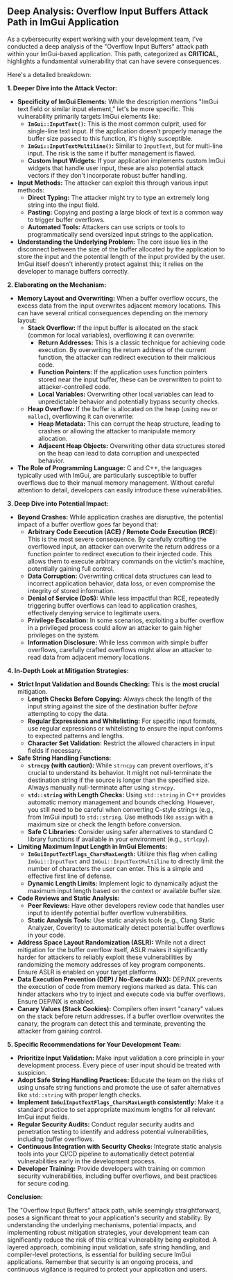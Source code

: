 ## Deep Analysis: Overflow Input Buffers Attack Path in ImGui Application

As a cybersecurity expert working with your development team, I've conducted a deep analysis of the "Overflow Input Buffers" attack path within your ImGui-based application. This path, categorized as **CRITICAL**, highlights a fundamental vulnerability that can have severe consequences.

Here's a detailed breakdown:

**1. Deeper Dive into the Attack Vector:**

* **Specificity of ImGui Elements:** While the description mentions "ImGui text field or similar input element," let's be more specific. This vulnerability primarily targets ImGui elements like:
    * **`ImGui::InputText()`:** This is the most common culprit, used for single-line text input. If the application doesn't properly manage the buffer size passed to this function, it's highly susceptible.
    * **`ImGui::InputTextMultiline()`:**  Similar to `InputText`, but for multi-line input. The risk is the same if buffer management is flawed.
    * **Custom Input Widgets:** If your application implements custom ImGui widgets that handle user input, these are also potential attack vectors if they don't incorporate robust buffer handling.
* **Input Methods:**  The attacker can exploit this through various input methods:
    * **Direct Typing:**  The attacker might try to type an extremely long string into the input field.
    * **Pasting:**  Copying and pasting a large block of text is a common way to trigger buffer overflows.
    * **Automated Tools:** Attackers can use scripts or tools to programmatically send oversized input strings to the application.
* **Understanding the Underlying Problem:** The core issue lies in the disconnect between the size of the buffer allocated by the application to store the input and the potential length of the input provided by the user. ImGui itself doesn't inherently protect against this; it relies on the developer to manage buffers correctly.

**2. Elaborating on the Mechanism:**

* **Memory Layout and Overwriting:**  When a buffer overflow occurs, the excess data from the input overwrites adjacent memory locations. This can have several critical consequences depending on the memory layout:
    * **Stack Overflow:** If the input buffer is allocated on the stack (common for local variables), overflowing it can overwrite:
        * **Return Addresses:** This is a classic technique for achieving code execution. By overwriting the return address of the current function, the attacker can redirect execution to their malicious code.
        * **Function Pointers:** If the application uses function pointers stored near the input buffer, these can be overwritten to point to attacker-controlled code.
        * **Local Variables:** Overwriting other local variables can lead to unpredictable behavior and potentially bypass security checks.
    * **Heap Overflow:** If the buffer is allocated on the heap (using `new` or `malloc`), overflowing it can overwrite:
        * **Heap Metadata:** This can corrupt the heap structure, leading to crashes or allowing the attacker to manipulate memory allocation.
        * **Adjacent Heap Objects:** Overwriting other data structures stored on the heap can lead to data corruption and unexpected behavior.
* **The Role of Programming Language:**  C and C++, the languages typically used with ImGui, are particularly susceptible to buffer overflows due to their manual memory management. Without careful attention to detail, developers can easily introduce these vulnerabilities.

**3. Deep Dive into Potential Impact:**

* **Beyond Crashes:** While application crashes are disruptive, the potential impact of a buffer overflow goes far beyond that:
    * **Arbitrary Code Execution (ACE) / Remote Code Execution (RCE):** This is the most severe consequence. By carefully crafting the overflowed input, an attacker can overwrite the return address or a function pointer to redirect execution to their injected code. This allows them to execute arbitrary commands on the victim's machine, potentially gaining full control.
    * **Data Corruption:** Overwriting critical data structures can lead to incorrect application behavior, data loss, or even compromise the integrity of stored information.
    * **Denial of Service (DoS):** While less impactful than RCE, repeatedly triggering buffer overflows can lead to application crashes, effectively denying service to legitimate users.
    * **Privilege Escalation:** In some scenarios, exploiting a buffer overflow in a privileged process could allow an attacker to gain higher privileges on the system.
    * **Information Disclosure:**  While less common with simple buffer overflows, carefully crafted overflows might allow an attacker to read data from adjacent memory locations.

**4. In-Depth Look at Mitigation Strategies:**

* **Strict Input Validation and Bounds Checking:** This is the **most crucial** mitigation.
    * **Length Checks Before Copying:**  Always check the length of the input string against the size of the destination buffer *before* attempting to copy the data.
    * **Regular Expressions and Whitelisting:** For specific input formats, use regular expressions or whitelisting to ensure the input conforms to expected patterns and lengths.
    * **Character Set Validation:**  Restrict the allowed characters in input fields if necessary.
* **Safe String Handling Functions:**
    * **`strncpy` (with caution):** While `strncpy` can prevent overflows, it's crucial to understand its behavior. It might not null-terminate the destination string if the source is longer than the specified size. Always manually null-terminate after using `strncpy`.
    * **`std::string` with Length Checks:**  Using `std::string` in C++ provides automatic memory management and bounds checking. However, you still need to be careful when converting C-style strings (e.g., from ImGui input) to `std::string`. Use methods like `assign` with a maximum size or check the length before conversion.
    * **Safe C Libraries:** Consider using safer alternatives to standard C library functions if available in your environment (e.g., `strlcpy`).
* **Limiting Maximum Input Length in ImGui Elements:**
    * **`ImGuiInputTextFlags_CharsMaxLength`:**  Utilize this flag when calling `ImGui::InputText` and `ImGui::InputTextMultiline` to directly limit the number of characters the user can enter. This is a simple and effective first line of defense.
    * **Dynamic Length Limits:**  Implement logic to dynamically adjust the maximum input length based on the context or available buffer size.
* **Code Reviews and Static Analysis:**
    * **Peer Reviews:**  Have other developers review code that handles user input to identify potential buffer overflow vulnerabilities.
    * **Static Analysis Tools:** Use static analysis tools (e.g., Clang Static Analyzer, Coverity) to automatically detect potential buffer overflows in your code.
* **Address Space Layout Randomization (ASLR):** While not a direct mitigation for the buffer overflow itself, ASLR makes it significantly harder for attackers to reliably exploit these vulnerabilities by randomizing the memory addresses of key program components. Ensure ASLR is enabled on your target platforms.
* **Data Execution Prevention (DEP) / No-Execute (NX):**  DEP/NX prevents the execution of code from memory regions marked as data. This can hinder attackers who try to inject and execute code via buffer overflows. Ensure DEP/NX is enabled.
* **Canary Values (Stack Cookies):** Compilers often insert "canary" values on the stack before return addresses. If a buffer overflow overwrites the canary, the program can detect this and terminate, preventing the attacker from gaining control.

**5. Specific Recommendations for Your Development Team:**

* **Prioritize Input Validation:**  Make input validation a core principle in your development process. Every piece of user input should be treated with suspicion.
* **Adopt Safe String Handling Practices:**  Educate the team on the risks of using unsafe string functions and promote the use of safer alternatives like `std::string` with proper length checks.
* **Implement `ImGuiInputTextFlags_CharsMaxLength` consistently:**  Make it a standard practice to set appropriate maximum lengths for all relevant ImGui input fields.
* **Regular Security Audits:** Conduct regular security audits and penetration testing to identify and address potential vulnerabilities, including buffer overflows.
* **Continuous Integration with Security Checks:** Integrate static analysis tools into your CI/CD pipeline to automatically detect potential vulnerabilities early in the development process.
* **Developer Training:** Provide developers with training on common security vulnerabilities, including buffer overflows, and best practices for secure coding.

**Conclusion:**

The "Overflow Input Buffers" attack path, while seemingly straightforward, poses a significant threat to your application's security and stability. By understanding the underlying mechanisms, potential impacts, and implementing robust mitigation strategies, your development team can significantly reduce the risk of this critical vulnerability being exploited. A layered approach, combining input validation, safe string handling, and compiler-level protections, is essential for building secure ImGui applications. Remember that security is an ongoing process, and continuous vigilance is required to protect your application and users.
